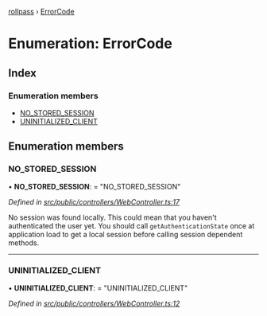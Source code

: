 [rollpass](../README.md) › [ErrorCode](errorcode.md)

# Enumeration: ErrorCode

## Index

### Enumeration members

* [NO_STORED_SESSION](errorcode.md#no_stored_session)
* [UNINITIALIZED_CLIENT](errorcode.md#uninitialized_client)

## Enumeration members

###  NO_STORED_SESSION

• **NO_STORED_SESSION**: = "NO_STORED_SESSION"

*Defined in [src/public/controllers/WebController.ts:17](https://github.com/RollPass/rollpass-js/blob/e89de0b/src/public/controllers/WebController.ts#L17)*

No session was found locally. This could mean that you haven't authenticated the user yet.
You should call `getAuthenticationState` once at application load to get a local session before calling session dependent methods.

___

###  UNINITIALIZED_CLIENT

• **UNINITIALIZED_CLIENT**: = "UNINITIALIZED_CLIENT"

*Defined in [src/public/controllers/WebController.ts:12](https://github.com/RollPass/rollpass-js/blob/e89de0b/src/public/controllers/WebController.ts#L12)*
